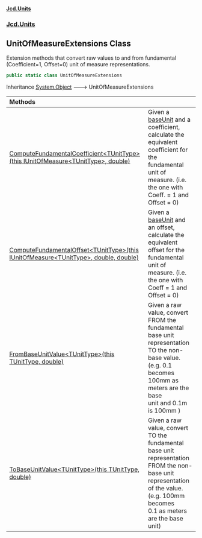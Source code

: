#### [Jcd.Units](index.md 'index')
### [Jcd.Units](Jcd.Units.md 'Jcd.Units')

## UnitOfMeasureExtensions Class

Extension methods that convert raw values to and from fundamental  
(Coefficient=1, Offset=0) unit of measure representations.

```csharp
public static class UnitOfMeasureExtensions
```

Inheritance [System.Object](https://docs.microsoft.com/en-us/dotnet/api/System.Object 'System.Object') &#129106; UnitOfMeasureExtensions

| Methods | |
| :--- | :--- |
| [ComputeFundamentalCoefficient&lt;TUnitType&gt;(this IUnitOfMeasure&lt;TUnitType&gt;, double)](Jcd.Units.UnitOfMeasureExtensions.ComputeFundamentalCoefficient_TUnitType_(thisJcd.Units.IUnitOfMeasure_TUnitType_,double).md 'Jcd.Units.UnitOfMeasureExtensions.ComputeFundamentalCoefficient<TUnitType>(this Jcd.Units.IUnitOfMeasure<TUnitType>, double)') | Given a [baseUnit](Jcd.Units.UnitOfMeasureExtensions.ComputeFundamentalCoefficient_TUnitType_(thisJcd.Units.IUnitOfMeasure_TUnitType_,double).md#Jcd.Units.UnitOfMeasureExtensions.ComputeFundamentalCoefficient_TUnitType_(thisJcd.Units.IUnitOfMeasure_TUnitType_,double).baseUnit 'Jcd.Units.UnitOfMeasureExtensions.ComputeFundamentalCoefficient<TUnitType>(this Jcd.Units.IUnitOfMeasure<TUnitType>, double).baseUnit') and a coefficient, calculate the equivalent<br/>coefficient for the fundamental unit of measure. (i.e. the one with Coeff. = 1 and Offset = 0) |
| [ComputeFundamentalOffset&lt;TUnitType&gt;(this IUnitOfMeasure&lt;TUnitType&gt;, double, double)](Jcd.Units.UnitOfMeasureExtensions.ComputeFundamentalOffset_TUnitType_(thisJcd.Units.IUnitOfMeasure_TUnitType_,double,double).md 'Jcd.Units.UnitOfMeasureExtensions.ComputeFundamentalOffset<TUnitType>(this Jcd.Units.IUnitOfMeasure<TUnitType>, double, double)') | Given a [baseUnit](Jcd.Units.UnitOfMeasureExtensions.ComputeFundamentalOffset_TUnitType_(thisJcd.Units.IUnitOfMeasure_TUnitType_,double,double).md#Jcd.Units.UnitOfMeasureExtensions.ComputeFundamentalOffset_TUnitType_(thisJcd.Units.IUnitOfMeasure_TUnitType_,double,double).baseUnit 'Jcd.Units.UnitOfMeasureExtensions.ComputeFundamentalOffset<TUnitType>(this Jcd.Units.IUnitOfMeasure<TUnitType>, double, double).baseUnit') and an offset, calculate the equivalent<br/>offset for the fundamental unit of measure. (i.e. the one with Coeff = 1 and Offset = 0) |
| [FromBaseUnitValue&lt;TUnitType&gt;(this TUnitType, double)](Jcd.Units.UnitOfMeasureExtensions.FromBaseUnitValue_TUnitType_(thisTUnitType,double).md 'Jcd.Units.UnitOfMeasureExtensions.FromBaseUnitValue<TUnitType>(this TUnitType, double)') | Given a raw value, convert FROM the fundamental base unit representation<br/>TO the non-base value. (e.g. 0.1  becomes 100mm as meters are the base<br/>unit and 0.1m is 100mm ) |
| [ToBaseUnitValue&lt;TUnitType&gt;(this TUnitType, double)](Jcd.Units.UnitOfMeasureExtensions.ToBaseUnitValue_TUnitType_(thisTUnitType,double).md 'Jcd.Units.UnitOfMeasureExtensions.ToBaseUnitValue<TUnitType>(this TUnitType, double)') | Given a raw value, convert TO the fundamental base unit representation<br/>FROM the non-base unit representation of  the value. (e.g. 100mm becomes<br/>0.1 as meters are the base unit) |

